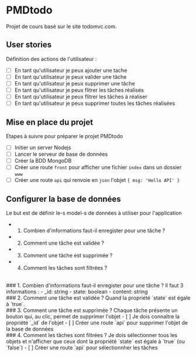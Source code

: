 # PMDtodo
Projet de cours basé sur le site todomvc.com.

## User stories
Définition des actions de l'utilisateur :
- [ ] En tant qu'utilisateur je peux ajouter une tache
- [ ] En tant qu'utilisateur je peux valider une tâche
- [ ] En tant qu'utilisateur je peux supprimer une tâche
- [ ] En tant qu'utilisateur je peux flitrer les tâches réalisés
- [ ] En tant qu'utilisateur je peux flitrer les tâches à réaliser
- [ ] En tant qu'utilisateur je peux supprimer toutes les tâches réalisées

## Mise en place du projet
Etapes à suivre pour préparer le projet PMDtodo
- [ ] Initier un server Nodejs
- [ ] Lancer le serveur de base de données
- [ ] Créer la BDD MongoDB 
- [ ] Créer une route `front` pour afficher une fichier `index` dans un dossier `www`
- [ ] Créer une route `api` qui renvoie en `json` l'objet `{ msg: 'Hello API' }`

## Configurer la base de données
Le but est de définir le-s model-s de données à utiliser pour l'application
- 1. Combien d'informations faut-il enregister pour une tâche ?
- 2. Comment une tâche est validée ?
- 3. Comment une tâche est supprimée ?
- 4. Comment les tâches sont filtrées ?

<br>
### 1. Combien d'informations faut-il enregister pour une tâche ?
Il faut 3 informations :
- _id: string
- state: boolean
- content: string

<br>
### 2. Comment une tâche est validée ?
Quand la propriété `state` est égale à `true`.

<br>
### 3. Comment une tâche est supprimée ?
Chaque tâche présente un bouton qui, au clic, permet de supprimer l'objet
- [ ] Je dois connaître la propriété `_id` de l'objet
- [ ] Créer une route `api` pour supprimer l'objet de la base de données

<br>
### 4. Comment les tâches sont filtrées ?
Je dois sélectionner tous les objets et n'afficher que ceux dont la propriété `state` est égale à `true` (ou `false`)
- [ ] Créer une route `api` pour sélectionnher les tâches